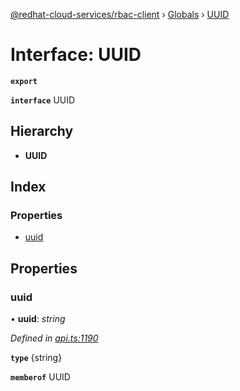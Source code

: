 [@redhat-cloud-services/rbac-client](../README.md) › [Globals](../globals.md) › [UUID](uuid.md)

# Interface: UUID

**`export`** 

**`interface`** UUID

## Hierarchy

* **UUID**

## Index

### Properties

* [uuid](uuid.md#uuid)

## Properties

###  uuid

• **uuid**: *string*

*Defined in [api.ts:1190](https://github.com/RedHatInsights/javascript-clients/blob/master/packages/rbac/api.ts#L1190)*

**`type`** {string}

**`memberof`** UUID
